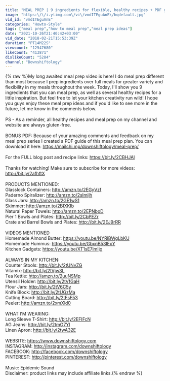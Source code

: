 ```yaml
---
title: "MEAL PREP | 9 ingredients for flexible, healthy recipes + PDF guide"
image: "https:\/\/i.ytimg.com\/vi\/vmdITEguAnE\/hqdefault.jpg"
vid_id: "vmdITEguAnE"
categories: "Howto-Style"
tags: ["meal prep","how to meal prep","meal prep ideas"]
date: "2021-10-26T21:40:42+03:00"
vid_date: "2018-02-21T15:53:39Z"
duration: "PT14M22S"
viewcount: "12547680"
likeCount: "413871"
dislikeCount: "5284"
channel: "Downshiftology"
---
```

{% raw %}My long awaited meal prep video is here! I do meal prep different than most because I prep ingredients over full meals for greater variety and flexibility in my meals throughout the week. Today, I'll show you 9 ingredients that you can meal prep, as well as several healthy recipes for a little inspiration. But feel free to let your kitchen creativity run wild! I hope you guys enjoy these meal prep ideas and if you'd like to see more in the future, let me know in the comments below. <br /><br />PS - As a reminder, all healthy recipes and meal prep on my channel and website are always gluten-free. <br /><br />BONUS PDF: Because of your amazing comments and feedback on my meal prep series I created a PDF guide of this meal prep plan. You can download it here: <a rel="nofollow" target="blank" href="https://mailchi.mp/downshiftology/meal-prep/">https://mailchi.mp/downshiftology/meal-prep/</a><br /><br />For the FULL blog post and recipe links: <a rel="nofollow" target="blank" href="https://bit.ly/2CBHJAl">https://bit.ly/2CBHJAl</a><br /><br />Thanks for watching! Make sure to subscribe for more videos: <a rel="nofollow" target="blank" href="http://bit.ly/2afhftX">http://bit.ly/2afhftX</a><br /><br />PRODUCTS MENTIONED:<br />Glasslock Containers: <a rel="nofollow" target="blank" href="http://amzn.to/2EGyVzf">http://amzn.to/2EGyVzf</a><br />Paderno Spiralizer: <a rel="nofollow" target="blank" href="http://amzn.to/2sImjlh">http://amzn.to/2sImjlh</a><br />Glass Jars: <a rel="nofollow" target="blank" href="http://amzn.to/2GE1wS1">http://amzn.to/2GE1wS1</a><br />Skimmer: <a rel="nofollow" target="blank" href="http://amzn.to/2BIXKIb">http://amzn.to/2BIXKIb</a><br />Natural Paper Towels: <a rel="nofollow" target="blank" href="http://amzn.to/2EPNboD">http://amzn.to/2EPNboD</a><br />Pier 1 Bowls and Plates: <a rel="nofollow" target="blank" href="http://bit.ly/2CbPEZr">http://bit.ly/2CbPEZr</a><br />Crate and Barrel Bowls and Plates: <a rel="nofollow" target="blank" href="http://bit.ly/2EJ9rRR">http://bit.ly/2EJ9rRR</a><br /><br />VIDEOS MENTIONED<br />Homemade Almond Butter: <a rel="nofollow" target="blank" href="https://youtu.be/NYRlBWgLbKU">https://youtu.be/NYRlBWgLbKU</a><br />Homemade Hummus: <a rel="nofollow" target="blank" href="https://youtu.be/GbxnB53IExY">https://youtu.be/GbxnB53IExY</a><br />Kitchen Gadgets: <a rel="nofollow" target="blank" href="https://youtu.be/XT1sE7lmIjo">https://youtu.be/XT1sE7lmIjo</a><br /><br />ALWAYS IN MY KITCHEN:<br />Counter Stools: <a rel="nofollow" target="blank" href="http://bit.ly/2tUNvZG">http://bit.ly/2tUNvZG</a><br />Vitamix: <a rel="nofollow" target="blank" href="http://bit.ly/2tVjw3L">http://bit.ly/2tVjw3L</a><br />Tea Kettle: <a rel="nofollow" target="blank" href="http://amzn.to/2uuNSMp">http://amzn.to/2uuNSMp</a><br />Utensil Holder: <a rel="nofollow" target="blank" href="http://bit.ly/2tVfGaH">http://bit.ly/2tVfGaH</a><br />Flour Jars: <a rel="nofollow" target="blank" href="http://bit.ly/2tV6C5y">http://bit.ly/2tV6C5y</a><br />Knife Block: <a rel="nofollow" target="blank" href="http://bit.ly/2tUGzMa">http://bit.ly/2tUGzMa</a><br />Cutting Board: <a rel="nofollow" target="blank" href="http://bit.ly/2tFsF53">http://bit.ly/2tFsF53</a><br />Peeler: <a rel="nofollow" target="blank" href="http://amzn.to/2xmXld0">http://amzn.to/2xmXld0</a><br /><br />WHAT I'M WEARING:<br />Long Sleeve T-Shirt: <a rel="nofollow" target="blank" href="http://bit.ly/2EFIFcN">http://bit.ly/2EFIFcN</a><br />AG Jeans: <a rel="nofollow" target="blank" href="http://bit.ly/2tmO7Yl">http://bit.ly/2tmO7Yl</a><br />Linen Apron: <a rel="nofollow" target="blank" href="http://bit.ly/2twA32E">http://bit.ly/2twA32E</a><br /><br />WEBSITE: <a rel="nofollow" target="blank" href="https://www.downshiftology.com">https://www.downshiftology.com</a><br />INSTAGRAM: <a rel="nofollow" target="blank" href="http://instagram.com/downshiftology">http://instagram.com/downshiftology</a><br />FACEBOOK: <a rel="nofollow" target="blank" href="http://facebook.com/downshiftology">http://facebook.com/downshiftology</a><br />PINTEREST: <a rel="nofollow" target="blank" href="http://pinterest.com/downshiftology">http://pinterest.com/downshiftology</a><br /><br />Music: Epidemic Sound<br />Disclaimer: product links may include affiliate links.{% endraw %}
